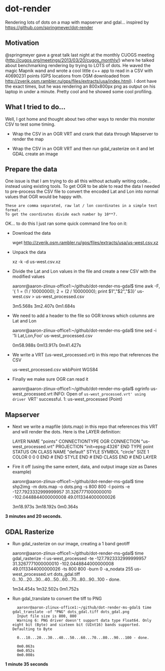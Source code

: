 dot-render
==========

Rendering lots of dots on a map with mapserver and gdal... inspired by https://github.com/springmeyer/dot-render

## Motivation
@springmeyer gave a great talk last night at the monthly CUOGS meeting (http://cugos.org/meetings/2013/03/20/cugos_monthly/) where he talked about benchmarking rendering by trying to LOTS of dots.  He waved the magic Mapnik wand and wrote a cool little c++ app to read in a CSV with 40690231 points (GPS locations from OSM downloaded from http://zverik.osm.rambler.ru/gps/files/extracts/usa/index.html).  I dont have the exact times, but he was rendering an 800x800px png as output on his laptop in under a minute.  Pretty cool and he showed some cool profiling.

## What I tried to do...
Well, I got home and thought about two other ways to render this monster CSV to test some timing.

- Wrap the CSV in an OGR VRT and crank that data through Mapserver to render the map

- Wrap the CSV in an OGR VRT and then run gdal_rasterize on it and let GDAL create an image

## Prepare the data
One issue is that I am trying to do all this without actually writing code... instead using existing tools.  To get OGR to be able to read the data I needed to pre-process the CSV file to convert the encoded Lat and Lon into normal values that OGR would be happy with.

    These are comma separated, raw lat / lon coordinates in a simple text format.
    To get the coordinates divide each number by 10**7.

OK... to do this I just ran some quick command line foo on it:

- Download the data

    wget http://zverik.osm.rambler.ru/gps/files/extracts/usa/us-west.csv.xz

- Unpack the data

    xz -k -d us-west.csv.xz
    
- Divide the Lat and Lon values in the file and create a new CSV with the modified values

    aaronr@aaron-zlinux-office1:~/github/dot-render-ms-gdal$ time awk -F, '{ $1 = ($1 / 10000000); $2 = ($2 / 10000000); print $1","$2","$3}' us-west.csv > us-west_processed.csv
    
    3m5.568s
    3m2.407s
    0m1.684s

- We need to add a header to the file so OGR knows which columns are Lat and Lon

    aaronr@aaron-zlinux-office1:~/github/dot-render-ms-gdal$ time sed -i '1i Lat,Lon,Foo' us-west_processed.csv
    
    0m58.988s
    0m13.917s
    0m41.427s

- We write a VRT (us-west_processed.vrt) in this repo that references the CSV

    <OGRVRTDataSource>
      <OGRVRTLayer name="us-west_processed">
        <SrcDataSource>us-west_processed.csv</SrcDataSource>
        <GeometryType>wkbPoint</GeometryType>
        <LayerSRS>WGS84</LayerSRS>
        <GeometryField encoding="PointFromColumns" x="Lon" y="Lat"/>
      </OGRVRTLayer>
    </OGRVRTDataSource>
                                                                                
- Finally we make sure OGR can read it

    aaronr@aaron-zlinux-office1:~/github/dot-render-ms-gdal$ ogrinfo us-west_processed.vrt
    INFO: Open of `us-west_processed.vrt'
          using driver `VRT' successful.
    1: us-west_processed (Point)
     
     
## Mapserver 

- Next we write a mapfile (dots.map) in this repo that references this VRT and will render the dots.  Here is the LAYER definition:

    LAYER
      NAME "points"
      CONNECTIONTYPE OGR
      CONNECTION "us-west_processed.vrt"
      PROJECTION
        "init=epsg:4326"
      END
      TYPE point
      STATUS ON
      CLASS
        NAME "default"
        STYLE
          SYMBOL "circle"
          SIZE 1
          COLOR 0 0 0
        END # END STYLE
      END # END CLASS
    END # END LAYER

- Fire it off (using the same extent, data, and output image size as Danes example)

    aaronr@aaron-zlinux-office1:~/github/dot-render-ms-gdal$ time shp2img -m dots.map -o dots.png -s 800 800 -l points -e -127.7923332999999957 31.3267771000000010 -102.0448844000000008 49.0113344000000026
    
    3m18.973s
    3m18.192s
    0m0.364s

__3 minutes and 20 seconds.__


## GDAL Rasterize

- Run gdal_rasterize on our image, creating a 1 band geotiff

    aaronr@aaron-zlinux-office1:~/github/dot-render-ms-gdal$ time gdal_rasterize -l us-west_processed -te -127.7923332999999957 31.3267771000000010 -102.0448844000000008 49.0113344000000026 -ts 800 800 -burn 0 -a_nodata 255 us-west_processed.vrt dots_gdal.tiff
    0...10...20...30...40...50...60...70...80...90...100 - done.
    
    1m34.454s
    1m32.502s
    0m1.752s

- Run gdal_translate to convert the tiff to PNG

        aaronr@aaron-zlinux-office1:~/github/dot-render-ms-gdal$ time gdal_translate -of "PNG" dots_gdal.tiff dots_gdal.png
        Input file size is 800, 800
        Warning 6: PNG driver doesn't support data type Float64. Only eight bit (Byte) and sixteen bit (UInt16) bands supported. Defaulting to Byte
        
        0...10...20...30...40...50...60...70...80...90...100 - done.
        
        0m0.063s
        0m0.052s
        0m0.008s


__1 minute 35 seconds__


